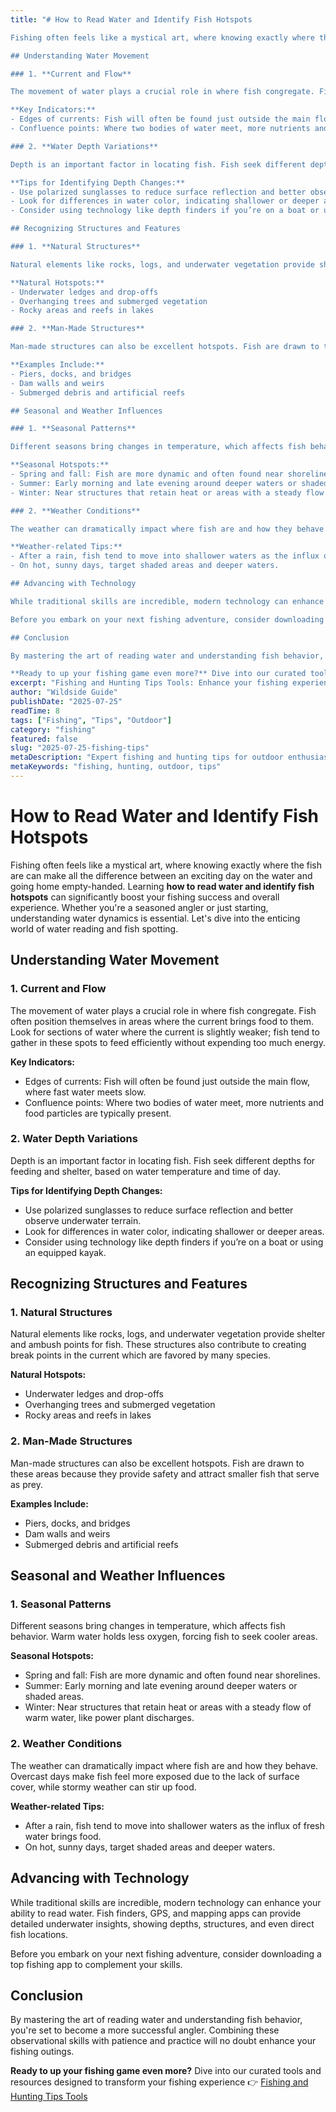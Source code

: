```yaml
---
title: "# How to Read Water and Identify Fish Hotspots

Fishing often feels like a mystical art, where knowing exactly where the fish are can make all the difference between an exciting day on the water and going home empty-handed. Learning **how to read water and identify fish hotspots** can significantly boost your fishing success and overall experience. Whether you're a seasoned angler or just starting, understanding water dynamics is essential. Let's dive into the enticing world of water reading and fish spotting.

## Understanding Water Movement

### 1. **Current and Flow**

The movement of water plays a crucial role in where fish congregate. Fish often position themselves in areas where the current brings food to them. Look for sections of water where the current is slightly weaker; fish tend to gather in these spots to feed efficiently without expending too much energy.

**Key Indicators:**
- Edges of currents: Fish will often be found just outside the main flow, where fast water meets slow.
- Confluence points: Where two bodies of water meet, more nutrients and food particles are typically present.

### 2. **Water Depth Variations**

Depth is an important factor in locating fish. Fish seek different depths for feeding and shelter, based on water temperature and time of day.

**Tips for Identifying Depth Changes:**
- Use polarized sunglasses to reduce surface reflection and better observe underwater terrain.
- Look for differences in water color, indicating shallower or deeper areas.
- Consider using technology like depth finders if you’re on a boat or using an equipped kayak.

## Recognizing Structures and Features

### 1. **Natural Structures**

Natural elements like rocks, logs, and underwater vegetation provide shelter and ambush points for fish. These structures also contribute to creating break points in the current which are favored by many species.

**Natural Hotspots:**
- Underwater ledges and drop-offs
- Overhanging trees and submerged vegetation
- Rocky areas and reefs in lakes

### 2. **Man-Made Structures**

Man-made structures can also be excellent hotspots. Fish are drawn to these areas because they provide safety and attract smaller fish that serve as prey.

**Examples Include:**
- Piers, docks, and bridges
- Dam walls and weirs
- Submerged debris and artificial reefs

## Seasonal and Weather Influences

### 1. **Seasonal Patterns**

Different seasons bring changes in temperature, which affects fish behavior. Warm water holds less oxygen, forcing fish to seek cooler areas.

**Seasonal Hotspots:**
- Spring and fall: Fish are more dynamic and often found near shorelines.
- Summer: Early morning and late evening around deeper waters or shaded areas.
- Winter: Near structures that retain heat or areas with a steady flow of warm water, like power plant discharges.

### 2. **Weather Conditions**

The weather can dramatically impact where fish are and how they behave. Overcast days make fish feel more exposed due to the lack of surface cover, while stormy weather can stir up food.

**Weather-related Tips:**
- After a rain, fish tend to move into shallower waters as the influx of fresh water brings food.
- On hot, sunny days, target shaded areas and deeper waters.

## Advancing with Technology

While traditional skills are incredible, modern technology can enhance your ability to read water. Fish finders, GPS, and mapping apps can provide detailed underwater insights, showing depths, structures, and even direct fish locations.

Before you embark on your next fishing adventure, consider downloading a top fishing app to complement your skills.

## Conclusion

By mastering the art of reading water and understanding fish behavior, you're set to become a more successful angler. Combining these observational skills with patience and practice will no doubt enhance your fishing outings.

**Ready to up your fishing game even more?** Dive into our curated tools and resources designed to transform your fishing experience 👉 [Fishing and Hunting Tips Tools](https://www.fishingandhuntingtips.com/tools)"
excerpt: "Fishing and Hunting Tips Tools: Enhance your fishing experience with our curated resources."
author: "Wildside Guide"
publishDate: "2025-07-25"
readTime: 8
tags: ["Fishing", "Tips", "Outdoor"]
category: "fishing"
featured: false
slug: "2025-07-25-fishing-tips"
metaDescription: "Expert fishing and hunting tips for outdoor enthusiasts"
metaKeywords: "fishing, hunting, outdoor, tips"
---
```

# How to Read Water and Identify Fish Hotspots

Fishing often feels like a mystical art, where knowing exactly where the fish are can make all the difference between an exciting day on the water and going home empty-handed. Learning **how to read water and identify fish hotspots** can significantly boost your fishing success and overall experience. Whether you're a seasoned angler or just starting, understanding water dynamics is essential. Let's dive into the enticing world of water reading and fish spotting.

## Understanding Water Movement

### 1. **Current and Flow**

The movement of water plays a crucial role in where fish congregate. Fish often position themselves in areas where the current brings food to them. Look for sections of water where the current is slightly weaker; fish tend to gather in these spots to feed efficiently without expending too much energy.

**Key Indicators:**
- Edges of currents: Fish will often be found just outside the main flow, where fast water meets slow.
- Confluence points: Where two bodies of water meet, more nutrients and food particles are typically present.

### 2. **Water Depth Variations**

Depth is an important factor in locating fish. Fish seek different depths for feeding and shelter, based on water temperature and time of day.

**Tips for Identifying Depth Changes:**
- Use polarized sunglasses to reduce surface reflection and better observe underwater terrain.
- Look for differences in water color, indicating shallower or deeper areas.
- Consider using technology like depth finders if you’re on a boat or using an equipped kayak.

## Recognizing Structures and Features

### 1. **Natural Structures**

Natural elements like rocks, logs, and underwater vegetation provide shelter and ambush points for fish. These structures also contribute to creating break points in the current which are favored by many species.

**Natural Hotspots:**
- Underwater ledges and drop-offs
- Overhanging trees and submerged vegetation
- Rocky areas and reefs in lakes

### 2. **Man-Made Structures**

Man-made structures can also be excellent hotspots. Fish are drawn to these areas because they provide safety and attract smaller fish that serve as prey.

**Examples Include:**
- Piers, docks, and bridges
- Dam walls and weirs
- Submerged debris and artificial reefs

## Seasonal and Weather Influences

### 1. **Seasonal Patterns**

Different seasons bring changes in temperature, which affects fish behavior. Warm water holds less oxygen, forcing fish to seek cooler areas.

**Seasonal Hotspots:**
- Spring and fall: Fish are more dynamic and often found near shorelines.
- Summer: Early morning and late evening around deeper waters or shaded areas.
- Winter: Near structures that retain heat or areas with a steady flow of warm water, like power plant discharges.

### 2. **Weather Conditions**

The weather can dramatically impact where fish are and how they behave. Overcast days make fish feel more exposed due to the lack of surface cover, while stormy weather can stir up food.

**Weather-related Tips:**
- After a rain, fish tend to move into shallower waters as the influx of fresh water brings food.
- On hot, sunny days, target shaded areas and deeper waters.

## Advancing with Technology

While traditional skills are incredible, modern technology can enhance your ability to read water. Fish finders, GPS, and mapping apps can provide detailed underwater insights, showing depths, structures, and even direct fish locations.

Before you embark on your next fishing adventure, consider downloading a top fishing app to complement your skills.

## Conclusion

By mastering the art of reading water and understanding fish behavior, you're set to become a more successful angler. Combining these observational skills with patience and practice will no doubt enhance your fishing outings.

**Ready to up your fishing game even more?** Dive into our curated tools and resources designed to transform your fishing experience 👉 [Fishing and Hunting Tips Tools](https://www.fishingandhuntingtips.com/tools)